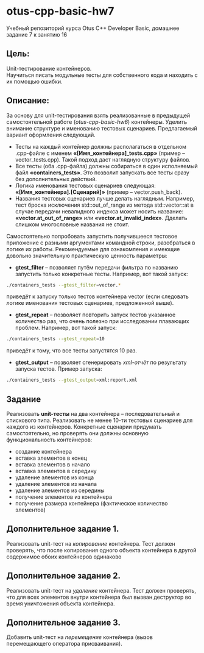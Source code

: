 # otus-cpp-basic-hw7
Учебный репозиторий курса Otus C++ Developer Basic, домашнее задание 7 к занятию 16

## Цель:

Unit-тестирование контейнеров.<br>
Научиться писать модульные тесты для собственного кода и находить с их помощью ошибки.

## Описание:

За основу для unit-тестирования взять реализованные в предыдущей самостоятельной работе (*otus-cpp-basic-hw6*) контейнеры. Уделить внимание структуре и именованию тестовых сценариев. Предлагаемый вариант оформления следующий.
- Тесты на каждый контейнер должны располагаться в отдельном .cpp-файле с именем **«[Имя_контейнера]_tests.cpp»** (пример – vector_tests.cpp). Такой подход даст наглядную структуру
файлов.
- Все тесты (оба .cpp-файла) должны собираться в один исполняемый файл **«containers_tests»**. Это позволит запускать все тесты сразу без дополнительных действий.
- Логика именования тестовых сценариев следующая: **«[Имя_контейнера].[Сценарий]»** (пример – vector.push_back).
- Названия тестовых сценариев лучше делать наглядным. Например, тест броска исключения std::out_of_range из метода std::vector::at в случае передачи невалидного индекса может носить
название: **«vector.at_out_of_range»** или **«vector.at_invalid_index»**. Дделать слишком многословные названия не стоит.

Самостоятельно попробовать запустить получившееся тестовое приложение с разными
аргументами командной строки, разобраться в логике их работы. Рекомендуемые для
ознакомления и имеющие довольно значительную практическую ценность параметры:
- **gtest_filter** – позволяет путём передачи фильтра по названию запустить только конкретные тесты.
Например, вот такой запуск:
~~~bash
./containers_tests --gtest_filter=vector.*
~~~
приведёт к запуску только тестов контейнера vector (если следовать логике именования тестовых
сценариев, предложенной выше).
- **gtest_repeat** – позволяет повторить запуск тестов указанное количество раз, что очень полезно при
исследовании плавающих проблем. Например, вот такой запуск:
~~~bash
./containers_tests --gtest_repeat=10
~~~
приведёт к тому, что все тесты запустятся 10 раз.
- **gtest_output** – позволяет сгенерировать *xml-отчёт* по результату запуска тестов. Пример запуска:
~~~bash
./containers_tests --gtest_output=xml:report.xml
~~~

## Задание

Реализовать **unit-тесты** на два контейнера – последовательный и спискового типа. 
Реализовать не менее 10-ти тестовых сценариев для каждого из контейнеров. Конкретные сценарии придумать самостоятельно, но проверять они должны основную функциональность
контейнеров:
- создание контейнера
- вставка элементов в конец
- вставка элементов в начало
- вставка элементов в середину
- удаление элементов из конца
- удаление элементов из начала
- удаление элементов из середины
- получение элементов из контейнера
- получение размера контейнера (фактическое количество элементов)

## Дополнительное задание 1.

Реализовать unit-тест на *копирование* контейнера. Тест должен проверять, что после копирования одного объекта контейнера в другой содержимое обоих контейнеров одинаково

## Дополнительное задание 2.

Реализовать unit-тест на *удаление* контейнера. Тест должен проверять, что для всех элементов
внутри контейнера был вызван деструктор во время уничтожения объекта контейнера.

## Дополнительное задание 3.

Добавить unit-тест на *перемещение* контейнера (вызов перемещающего оператора присваивания).
